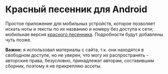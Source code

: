 # Красный песенник для Android
Простое приложение для мобильных устройств, которое позволяет искать ноты и тексты по их названию и номеру без доступа к сети; мобильная версия [красного песенника](https://cantatedomino.ru/).
Подробности будут добавлены чуть позже.

**Важно:** я использовал материалы с сайта, т.к. они находятся в свободном доступе, но не уверен, что могу их распространять - авторские права, безусловно, принадлежат авторам, составившим сборник, поэтому я не прикрепляю ассеты.
